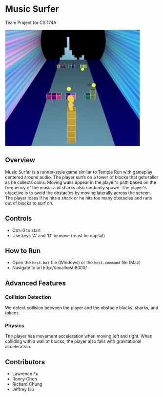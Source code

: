 # Music Surfer
Team Project for CS 174A

<img src='musicsurfer_ss.jpg'>

## Overview
Music Surfer is a runner-style game similar to Temple Run with gameplay centered around audio. The player surfs on a tower of blocks that gets taller as he collects coins. Moving walls appear in the player's path based on the frequency of the music and sharks also randomly spawn. The player's objective is to avoid the obstacles by moving laterally across the screen. The player loses if he hits a shark or he hits too many obstacles and runs out of blocks to surf on.

## Controls
- Ctrl+0 to start
- Use keys 'A' and 'D' to move (must be capital)

## How to Run
- Open the ``host.bat`` file (Windows) or the ``host.command`` file (Mac)
- Navigate to url http://localhost:8000/

## Advanced Features
### Collision Detection
We detect collision between the player and the obstacle blocks, sharks, and tokens.

### Physics
The player has movement acceleration when moving left and right. When colliding with a wall of blocks, the player also falls with gravitational acceleration.

## Contributors
- Lawrence Fu
- Ronny Chen
- Richard Chung
- Jeffrey Liu
